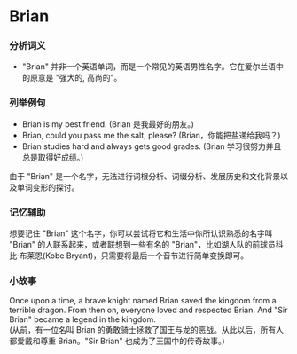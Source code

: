 # Brian

### 分析词义

  

*   "Brian" 并非一个英语单词，而是一个常见的英语男性名字。它在爱尔兰语中的原意是 "强大的, 高尚的"。

  

### 列举例句

  

*   Brian is my best friend. (Brian 是我最好的朋友。)
*   Brian, could you pass me the salt, please? (Brian，你能把盐递给我吗？)
*   Brian studies hard and always gets good grades. (Brian 学习很努力并且总是取得好成绩。)

  

由于 "Brian" 是一个名字，无法进行词根分析、词缀分析、发展历史和文化背景以及单词变形的探讨。

  

### 记忆辅助

  

想要记住 "Brian" 这个名字，你可以尝试将它和生活中你所认识熟悉的名字叫 "Brian" 的人联系起来，或者联想到一些有名的 "Brian"，比如湖人队的前球员科比·布莱恩(Kobe Bryant)，只需要将最后一个音节进行简单变换即可。

  

### 小故事

  

Once upon a time, a brave knight named Brian saved the kingdom from a terrible dragon. From then on, everyone loved and respected Brian. And "Sir Brian" became a legend in the kingdom.  
(从前，有一位名叫 Brian 的勇敢骑士拯救了国王与龙的恶战。从此以后，所有人都爱戴和尊重 Brian。"Sir Brian" 也成为了王国中的传奇故事。)
